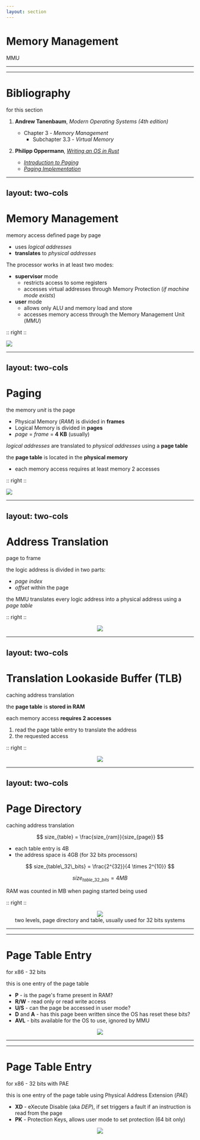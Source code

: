 ```yaml
---
layout: section
---
```

# Memory Management
MMU

---
---
# Bibliography
for this section

1. **Andrew Tanenbaum**, *Modern Operating Systems (4th edition)*
   - Chapter 3 - *Memory Management*
     - Subchapter 3.3 - *Virtual Memory*

2. **Philipp Oppermann**, [*Writing an OS in Rust*](https://os.phil-opp.com)
   - [*Introduction to Paging*](https://os.phil-opp.com/paging-introduction/) 
   - [*Paging Implementation*](https://os.phil-opp.com/paging-implementation/)

---
layout: two-cols
---
# Memory Management
memory access defined page by page

- uses *logical addresses*
- **translates** to *physical addresses*

The processor works in at least two modes:
- **supervisor** mode 
  - restricts access to some registers 
  - accesses virtual addresses through Memory Protection (*if machine mode exists*)
- **user** mode 
  - allows only ALU and memory load and store
  - accesses memory access through the Memory Management Unit (*MMU*)

:: right ::

<img src="/mmu/mmu.svg" class="w-120">

---
layout: two-cols
---
# Paging
the memory *unit* is the page

- Physical Memory (*RAM*) is divided in **frames**
- Logical Memory is divided in **pages**
- *page* = *frame* = **4 KB** (usually)

*logical addresses* are translated to *physical addresses* using a **page table**

the **page table** is located in the **physical memory**
  - <span color="red">each memory access requires at least memory 2 accesses</span>

<style>
.two-columns {
    grid-template-columns: 3fr 6fr;
}
</style>

:: right ::

<img src="/mmu/paging.svg" class="w-170">

---
layout: two-cols
---
# Address Translation
page to frame

the logic address is divided in two parts:
- *page index*
- *offset* within the page

the MMU translates every logic address into a physical address using a *page table*

<style>
.two-columns {
    grid-template-columns: 2fr 6fr;
}
</style>

:: right ::

<div align="center">
    <img src="/mmu/page_translation.svg" class="w-170">
</div>

---
layout: two-cols
---
# Translation Lookaside Buffer (TLB)
caching address translation

<style>
.two-columns {
    grid-template-columns: 2fr 6fr;
}
</style>

the **page table** is **stored in RAM**

each memory access **requires 2 accesses**
1. read the page table entry to translate the address
2. the requested access

:: right ::

<div align="center">
    <img src="/mmu/tlb.svg" class="w-170 rounded">
</div>

---
layout: two-cols
---

# Page Directory
caching address translation

<style>
.two-columns {
    grid-template-columns: 2fr 6fr;
}
</style>

$$ size_{table} = \frac{size_{ram}}{size_{page}}  $$

- each table entry is 4B
- the address space is 4GB (for 32 bits processors)

$$ size_{table\_32\_bits} = \frac{2^{32}}{4 \times 2^{10}}  $$

$$ size_{table\_32\_bits} = 4 MB $$

RAM was counted in MB when paging started being used

:: right ::

<div align="center">
    <img src="/mmu/page_directory.svg" class="w-170">
</div>

<div align="center">
two levels, page directory and table, usually used for 32 bits systems
</div>


---
---
# Page Table Entry 
for x86 - 32 bits

this is one entry of the page table
- **P** - is the page's frame present in RAM?
- **R/W** - read only or read write access
- **U/S** - can the page be accessed in user mode?
- **D** and **A** - has this page been written since the OS has reset these bits?
- **AVL** - bits available for the OS to use, ignored by MMU

<div align="center">
    <img src="/mmu/page_entry_x86.svg">
</div>

---
---
# Page Table Entry
for x86 - 32 bits with PAE

this is one entry of the page table using Physical Address Extension (*PAE*)
- **XD** - eXecute Disable (aka *DEP*), if set triggers a fault if an instruction is read from the page
- **PK** - Protection Keys, allows user mode to set protection (64 bit only)

<div align="center">
    <img src="/mmu/page_entry_x86pae.svg">
</div>
